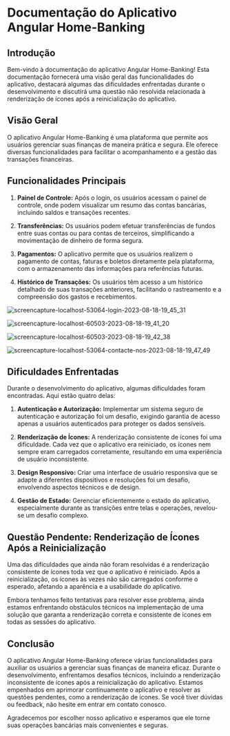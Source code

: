# Documentação do Aplicativo Angular Home-Banking

## Introdução

Bem-vindo à documentação do aplicativo Angular Home-Banking! Esta documentação fornecerá uma visão geral das funcionalidades do aplicativo, destacará algumas das dificuldades enfrentadas durante o desenvolvimento e discutirá uma questão não resolvida relacionada à renderização de ícones após a reinicialização do aplicativo.

## Visão Geral

O aplicativo Angular Home-Banking é uma plataforma que permite aos usuários gerenciar suas finanças de maneira prática e segura. Ele oferece diversas funcionalidades para facilitar o acompanhamento e a gestão das transações financeiras.

## Funcionalidades Principais

1. **Painel de Controle:** Após o login, os usuários acessam o painel de controle, onde podem visualizar um resumo das contas bancárias, incluindo saldos e transações recentes.

2. **Transferências:** Os usuários podem efetuar transferências de fundos entre suas contas ou para contas de terceiros, simplificando a movimentação de dinheiro de forma segura.

3. **Pagamentos:** O aplicativo permite que os usuários realizem o pagamento de contas, faturas e boletos diretamente pela plataforma, com o armazenamento das informações para referências futuras.

4. **Histórico de Transações:** Os usuários têm acesso a um histórico detalhado de suas transações anteriores, facilitando o rastreamento e a compreensão dos gastos e recebimentos.

![screencapture-localhost-53064-login-2023-08-18-19_45_31](https://github.com/Joyzy79/Angular-Home-banking/assets/129207028/c523714d-7426-4350-acb6-312a6158d426)

![screencapture-localhost-60503-2023-08-18-19_41_20](https://github.com/Joyzy79/Angular-Home-banking/assets/129207028/c8ccabeb-61e3-4359-a3e5-31560e62eaad)

![screencapture-localhost-60503-2023-08-18-19_42_38](https://github.com/Joyzy79/Angular-Home-banking/assets/129207028/ee70de6c-9882-40bb-8cde-099676d7aea1)

![screencapture-localhost-53064-contacte-nos-2023-08-18-19_47_49](https://github.com/Joyzy79/Angular-Home-banking/assets/129207028/93010627-8c5e-461c-b99d-c090ef4a7433)


## Dificuldades Enfrentadas

Durante o desenvolvimento do aplicativo, algumas dificuldades foram encontradas. Aqui estão quatro delas:

1. **Autenticação e Autorização:** Implementar um sistema seguro de autenticação e autorização foi um desafio, exigindo garantia de acesso apenas a usuários autenticados para proteger os dados sensíveis.

2. **Renderização de Ícones:** A renderização consistente de ícones foi uma dificuldade. Cada vez que o aplicativo era reiniciado, os ícones nem sempre eram carregados corretamente, resultando em uma experiência de usuário inconsistente.

3. **Design Responsivo:** Criar uma interface de usuário responsiva que se adapte a diferentes dispositivos e resoluções foi um desafio, envolvendo aspectos técnicos e de design.

4. **Gestão de Estado:** Gerenciar eficientemente o estado do aplicativo, especialmente durante as transições entre telas e operações, revelou-se um desafio complexo.

## Questão Pendente: Renderização de Ícones Após a Reinicialização

Uma das dificuldades que ainda não foram resolvidas é a renderização consistente de ícones toda vez que o aplicativo é reiniciado. Após a reinicialização, os ícones às vezes não são carregados conforme o esperado, afetando a aparência e a usabilidade do aplicativo.

Embora tenhamos feito tentativas para resolver esse problema, ainda estamos enfrentando obstáculos técnicos na implementação de uma solução que garanta a renderização correta e consistente de ícones em todas as sessões do aplicativo.

## Conclusão

O aplicativo Angular Home-Banking oferece várias funcionalidades para auxiliar os usuários a gerenciar suas finanças de maneira eficaz. Durante o desenvolvimento, enfrentamos desafios técnicos, incluindo a renderização inconsistente de ícones após a reinicialização do aplicativo. Estamos empenhados em aprimorar continuamente o aplicativo e resolver as questões pendentes, como a renderização de ícones. Se você tiver dúvidas ou feedback, não hesite em entrar em contato conosco.

Agradecemos por escolher nosso aplicativo e esperamos que ele torne suas operações bancárias mais convenientes e seguras.
